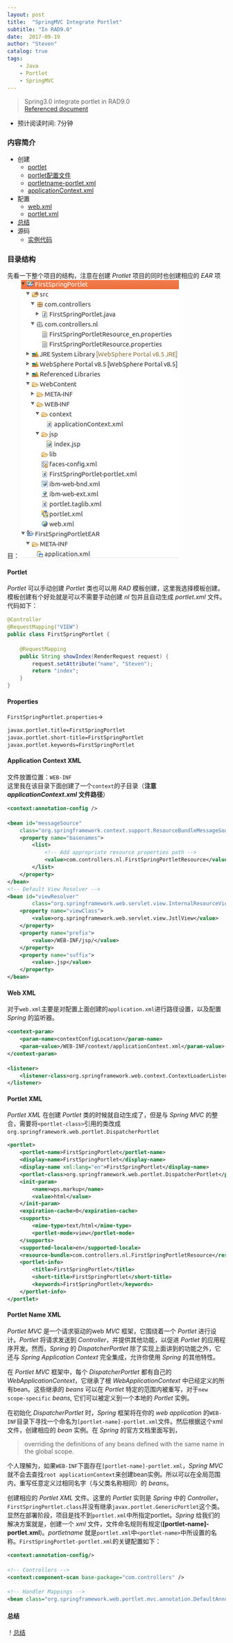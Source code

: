 ```yaml
---
layout: post
title:  "SpringMVC Integrate Portlet"
subtitle: "In RAD9.0"
date:  2017-09-19
author: "Steven"
catalog: true
tags: 
    - Java
    - Portlet
    - SpringMVC
---
```


> Spring3.0 integrate portlet in RAD9.0<br/>
> [Referenced document](https://docs.spring.io/spring/docs/current/spring-framework-reference/html/portlet.html)

- 预计阅读时间: 7分钟

### 内容简介

* 创建
    - [portlet](#portlet)
    - [portlet配置文件](#properties)
    - [portletname-portlet.xml](#portlet-name-xml "portletname-portlet.xml")
    - [applicationContext.xml](#application-context-xml "applicationContext.xml")
* 配置
    - [web.xml](#web-xml "web.xml")
    - [portlet.xml](#portlet-xml "protlet.xml")
* [总结](#总结 "summary")
* 源码
    - [实例代码](https://github.com/jeepchenup/jeepchenup.github.io/blob/master/_sources/2017.09.19/integrateSpring.7z "快点我呀")

### 目录结构

先看一下整个项目的结构，注意在创建 *Protlet* 项目的同时也创建相应的 *EAR* 项目：
![SpringIntegratePortletProject](/img/in-post/spring-integrate-portlet/project-struc.png)

#### Portlet

*Portlet* 可以手动创建 *Portlet* 类也可以用 *RAD* 模板创建，这里我选择模板创建。模板创建有个好处就是可以不需要手动创建 *nl* 包并且自动生成 *portlet.xml* 文件。
代码如下：
```java
@Controller
@RequestMapping("VIEW")
public class FirstSpringPortlet {
	
	@RequestMapping
	public String showIndex(RenderRequest request) {
		request.setAttribute("name", "Steven");
		return "index";
	}
}
```

#### Properties

`FirstSpringPortlet.properties`&rarr;

```xml
javax.portlet.title=FirstSpringPortlet
javax.portlet.short-title=FirstSpringPortlet
javax.portlet.keywords=FirstSpringPortlet
```

#### Application Context XML

文件放置位置：`WEB-INF`<br>
这里我在该目录下面创建了一个`context`的子目录（**注意 *applicationContext.xml* 文件路径**）

```xml
<context:annotation-config />

<bean id="messageSource" 
    class="org.springframework.context.support.ResourceBundleMessageSource">
    <property name="basenames">
        <list>
            <!-- Add appropriate resource properties path -->
            <value>com.controllers.nl.FirstSpringPortletResource</value>
        </list>
    </property>
</bean>
<!-- Default View Resolver -->
<bean id="viewResolver" 
        class="org.springframework.web.servlet.view.InternalResourceViewResolver">
    <property name="viewClass">
        <value>org.springframework.web.servlet.view.JstlView</value>
    </property>
    <property name="prefix">
        <value>/WEB-INF/jsp/</value>
    </property>
    <property name="suffix">
        <value>.jsp</value>
    </property>
</bean>
```

#### Web XML

对于`web.xml`主要是对配置上面创建的`application.xml`进行路径设置，以及配置 *Spring* 的监听器。

```xml
<context-param>
    <param-name>contextConfigLocation</param-name>
    <param-value>/WEB-INF/context/applicationContext.xml</param-value>
</context-param>

<listener>
    <listener-class>org.springframework.web.context.ContextLoaderListener</listener-class>
</listener>
```

#### Portlet XML

*Portlet XML* 在创建 *Portlet* 类的时候就自动生成了，但是与 *Spring MVC* 的整合，需要将`<portlet-class>`引用的类改成 `org.springframework.web.portlet.DispatcherPortlet`

```xml
<portlet>
    <portlet-name>FirstSpringPortlet</portlet-name>
    <display-name>FirstSpringPortlet</display-name>
    <display-name xml:lang="en">FirstSpringPortlet</display-name>
    <portlet-class>org.springframework.web.portlet.DispatcherPortlet</portlet-class>
    <init-param>
        <name>wps.markup</name>
        <value>html</value>
    </init-param>
    <expiration-cache>0</expiration-cache>
    <supports>
        <mime-type>text/html</mime-type>
        <portlet-mode>view</portlet-mode>
    </supports>
    <supported-locale>en</supported-locale>
    <resource-bundle>com.controllers.nl.FirstSpringPortletResource</resource-bundle>
    <portlet-info>
        <title>FirstSpringPortlet</title>
        <short-title>FirstSpringPortlet</short-title>
        <keywords>FirstSpringPortlet</keywords>
    </portlet-info>
</portlet>
```

#### Portlet Name XML

*Portlet MVC* 是一个请求驱动的web *MVC* 框架，它围绕着一个 *Portlet* 进行设计。*Portlet* 将请求发送到 *Controller*，并提供其他功能，以促进 *Portlet* 的应用程序开发。然而，*Spring* 的 *DispatcherPortlet* 除了实现上面讲到的功能之外，它还与 *Spring Application Context* 完全集成，允许你使用 *Spring* 的其他特性。

在 *Portlet MVC* 框架中，每个 *DispatcherPortlet* 都有自己的 *WebApplicationContext*，它继承了根 *WebApplicationContext* 中已经定义的所有bean。这些继承的 *beans* 可以在 *Portlet* 特定的范围内被重写，对于`new scope-specific` *beans*, 它们可以被定义到一个本地的 *Portlet* 实例。

在初始化 *DispatcherPortlet* 时，*Spring* 框架将在你的 *web application* 的`WEB-INF`目录下寻找一个命名为`[portlet-name]-portlet.xml`文件。然后根据这个xml文件，创建相应的 *bean* 实例。在 *Spring* 的官方文档里面写到，
> overriding the definitions of any beans defined with the same name in the global scope.

个人理解为，如果`WEB-INF`下面存在`[portlet-name]-portlet.xml`，*Spring MVC* 就不会去查找`root applicationContext`来创建bean实例。所以可以在全局范围内，重写任意定义过相同名字（与父类名称相同）的 *beans*。

创建相应的 *Portlet XML* 文件。这里的 *Portlet* 实则是 *Spring* 中的 *Controller*，`FirstSpringPortlet.class`并没有继承`javax.portlet.GenericPortlet`这个类。显然在部署阶段，项目是找不到`portlet.xml`中所指定portlet。*Spring* 给我们的解决方案就是，创建一个 *xml* 文件，文件命名规则有规定(**[portlet-name]-portlet.xml**)。*portletname* 就是`portlet.xml`中`<portlet-name>`中所设置的名称。`FirstSpringPortlet-portlet.xml`的关键配置如下：

```xml
<context:annotation-config/>

<!-- Controllers -->
<context:component-scan base-package="com.controllers" />

<!-- Handler Mappings -->
<bean class="org.springframework.web.portlet.mvc.annotation.DefaultAnnotationHandlerMapping"/>
```

#### 总结

！[总结](/img/in-post/spring-integrate-portlet/2017-09-19-Sammery.png)